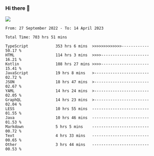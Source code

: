 ### Hi there 👋

<!--<a href="https://github.com/search?o=desc&q=author%3Abushiyi&s=committer-date&type=Commits">-->
<!--    <img align="center" height = "178" src="https://github-readme-stats.vercel.app/api?username=bushiyi&count_private=true&show_icons=true&theme=noctis_minimus&hide=contribs&include_all_commits=true" />-->
<!--</a>-->
<!--<a href="https://github.com/bushiyi?tab=repositories">-->
<!--    <img align="center" height = "178" src="https://github-readme-stats.vercel.app/api/top-langs/?username=bushiyi&count_private=true&theme=noctis_minimus" />-->
<!--</a>-->
 
<!-- [![Ashutosh's github activity graph](https://activity-graph.herokuapp.com/graph?username=bushiyi&theme=react&bg_color=1B2932&point=698B69&line=698B69)](https://github.com/ashutosh00710/github-readme-activity-graph)
 -->


![](https://raw.githubusercontent.com/bushiyi/bushiyi/master/assets/github-contribution-grid-snake.svg)

<!--START_SECTION:waka-->

```text
From: 27 September 2022 - To: 14 April 2023

Total Time: 703 hrs 51 mins

TypeScript            353 hrs 6 mins  >>>>>>>>>>>>>------------   50.17 %
HTML                  114 hrs 3 mins  >>>>---------------------   16.21 %
Kotlin                108 hrs 27 mins >>>>---------------------   15.41 %
JavaScript            19 hrs 8 mins   >------------------------   02.72 %
JSON                  18 hrs 47 mins  >------------------------   02.67 %
YAML                  14 hrs 24 mins  >------------------------   02.05 %
GraphQL               14 hrs 23 mins  >------------------------   02.04 %
LESS                  10 hrs 55 mins  -------------------------   01.55 %
Java                  10 hrs 46 mins  -------------------------   01.53 %
Markdown              5 hrs 5 mins    -------------------------   00.72 %
Text                  4 hrs 33 mins   -------------------------   00.65 %
Other                 3 hrs 44 mins   -------------------------   00.53 %
```

<!--END_SECTION:waka-->

